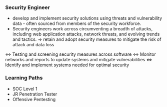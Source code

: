 ### Security Engineer
- develop and implement security solutions using threats and vulnerability data - often sourced from members of the security workforce.
- Security engineers work across circumventing a breadth of attacks, including web application attacks, network threats, and evolving trends and tactics.
=> retain and adopt security measures to mitigate the risk of attack and data loss

<=> Testing and screening security measures across software
<=> Monitor networks and reports to update systems and mitigate vulnerabilities
<=> Identify and implement systems needed for optimal security

### Learning Paths
- SOC Level 1
- JR Penetration Tester
- Offensive Pentesting